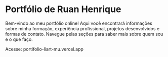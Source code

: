 # Portfólio de Ruan Henrique


Bem-vindo ao meu portfólio online! Aqui você encontrará informações sobre minha formação, experiência profissional, projetos desenvolvidos e formas de contato. Navegue pelas seções para saber mais sobre quem sou e o que faço.

Acesse: portifolio-liart-mu.vercel.app


